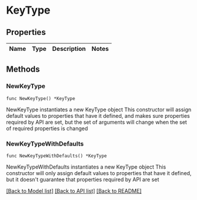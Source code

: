 # KeyType

## Properties

Name | Type | Description | Notes
------------ | ------------- | ------------- | -------------

## Methods

### NewKeyType

`func NewKeyType() *KeyType`

NewKeyType instantiates a new KeyType object
This constructor will assign default values to properties that have it defined,
and makes sure properties required by API are set, but the set of arguments
will change when the set of required properties is changed

### NewKeyTypeWithDefaults

`func NewKeyTypeWithDefaults() *KeyType`

NewKeyTypeWithDefaults instantiates a new KeyType object
This constructor will only assign default values to properties that have it defined,
but it doesn't guarantee that properties required by API are set


[[Back to Model list]](../README.md#documentation-for-models) [[Back to API list]](../README.md#documentation-for-api-endpoints) [[Back to README]](../README.md)


